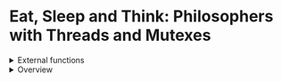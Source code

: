 # Eat, Sleep and Think: Philosophers with Threads and Mutexes

<details>
<summary>External functions</summary>
<div markdown="1">

**usleep()** : This function is used to pause the execution of a thread for a specified number of microseconds. It takes a single argument, which is the number of microseconds to sleep. 
```c
usleep(1000000); // sleep for 1 second
```
This code pauses the execution of the current thread for 1 second.  

**gettimeofday()**: This function is used to get the current time as a struct timeval, which contains the number of seconds and microseconds since the Unix epoch (January 1, 1970). It takes two arguments: a pointer to a struct timeval to be filled in with the current time, and a struct timezone pointer that can be set to NULL.  
```c
struct timeval tv;
gettimeofday(&tv, NULL);
printf("The current time is %ld seconds and %ld microseconds\n", tv.tv_sec, tv.tv_usec);
```
This code gets the current time and prints it to the console.

**pthread_create()**: This function is used to create a new thread of execution. It takes four arguments: a pointer to a pthread_t variable that will be filled in with the ID of the new thread, a pthread_attr_t pointer that can be set to NULL, a function pointer that takes a single void* argument and returns a void*, and a void* argument to be passed to the function.  

The pthread_create() function takes four arguments:
- A pointer to a pthread_t variable that will be used to store the ID of the new thread.  

- A pthread_attr_t pointer that can be set to NULL, or used to specify attributes for the new thread, such as its stack size or scheduling policy.  

- A function pointer to the function that will be executed in the new thread. This function must take a single void* argument and return a void*.  

- A void* argument to be passed to the function.  

```c
#include <pthread.h>
#include <stdio.h>

void *thread_func(void *arg) {
    printf("Hello, world!\n");
    return NULL;
}

int main() {
    pthread_t tid;
    pthread_create(&tid, NULL, thread_func, NULL);
    pthread_join(tid, NULL);
    return 0;
}
```
This code creates a new thread that calls thread_func(), which prints "Hello, world!" to the console.

**pthread_detach()**: This function is used to detach a thread, which allows the system to reclaim its resources when the thread terminates. It takes a single argument, which is the pthread_t ID of the thread to detach.
```c
pthread_t tid;
pthread_create(&tid, NULL, thread_func, NULL);
pthread_detach(tid);
```
This code creates a new thread and detaches it from the main thread.

**pthread_join()**: This function is used to wait for a thread to terminate and retrieve its exit status. It takes two arguments: the pthread_t ID of the thread to join, and a pointer to a void* variable that will be filled in with the thread's exit status.
```c
pthread_t tid;
pthread_create(&tid, NULL, thread_func, NULL);
void *status;
pthread_join(tid, &status);
```
This code creates a new thread and waits for it to terminate, storing its exit status in the status variable.

pthread_join() and pthread_detach() are two functions in the POSIX threading library that are used to manage the lifecycle of threads. The main difference between the two is how they handle the resources associated with a thread after it completes execution.

pthread_join() is used to wait for a thread to complete execution and retrieve its return value (if any). When called, pthread_join() blocks the calling thread until the specified thread has completed execution. Once the thread has completed execution, pthread_join() frees the resources associated with the thread, including its pthread_t handle and any memory that was dynamically allocated within the thread. This ensures that the thread's resources are not leaked and that the thread's return value can be retrieved.

On the other hand, pthread_detach() is used to detach a thread from its calling thread and allow it to run independently. When called, pthread_detach() marks the specified thread as detached, which means that its resources will be automatically freed when the thread completes execution. However, unlike pthread_join(), pthread_detach() does not block the calling thread, and does not retrieve the thread's return value.

In general, pthread_join() is used when the calling thread needs to wait for a specific thread to complete execution and retrieve its return value, while pthread_detach() is used when the calling thread does not need to wait for the thread to complete execution and does not need to retrieve its return value. Additionally, pthread_join() is often used in conjunction with dynamically allocated threads, while pthread_detach() is often used with threads that are statically allocated or have a long lifetime

**pthread_mutex_init()**: This function is used to initialize a mutex lock. It takes two arguments: a pointer to the mutex lock to be initialized, and a pthread_mutexattr_t pointer that can be set to NULL.
```c
pthread_mutex_t mutex;
pthread_mutex_init(&mutex, NULL);
```

**pthread_mutex_destroy()**: This function is used to destroy a mutex lock that was previously initialized with pthread_mutex_init(). It takes a single argument, which is a pointer to the mutex lock to be destroyed. 
```c
pthread_mutex_t mutex;
pthread_mutex_init(&mutex, NULL);
// use the mutex lock...
pthread_mutex_destroy(&mutex);
```
This code initializes a new mutex lock, uses it, and then destroys it.

**pthread_mutex_lock()**: This function is used to lock a mutex lock. If the mutex lock is already locked by another thread, the calling thread will block until the lock becomes available. It takes a single argument, which is a pointer to the mutex lock to be locked.
```c
pthread_mutex_t mutex;
pthread_mutex_init(&mutex, NULL);
pthread_mutex_lock(&mutex);
// critical section...
pthread_mutex_unlock(&mutex);
pthread_mutex_destroy(&mutex);
```
This code initializes a new mutex lock, locks it, enters a critical section, unlocks it, and then destroys it.

**pthread_mutex_unlock()**: This function is used to unlock a mutex lock that was previously locked with pthread_mutex_lock(). It takes a single argument, which is a pointer to the mutex lock to be unlocked.
```c
pthread_mutex_t mutex;
pthread_mutex_init(&mutex, NULL);
pthread_mutex_lock(&mutex);
// critical section...
pthread_mutex_unlock(&mutex);
pthread_mutex_destroy(&mutex);
```
This code initializes a new mutex lock, locks it, enters a critical section, unlocks it, and then destroys it.
</div>
</details>

<details>
<summary>Overview</summary>
<div markdown="1">

1. Parsing Arguments
- number_of_philosophers
- time_to_die (in milliseconds)
- time_to_eat (in milliseconds)
- time_to_sleep (in milliseconds)
- number_of_times_each_philosopher_must_eat (optional)

2. Initialize Resources
- pthread_mutex_init()
- gettimeofday()

3. Start Threads
- pthread_create()
- pthread_detach()
- pthread_mutex_lock()
- pthread_mutex_unlock()
- life_of_Philo : think, eat, sleep, die
	- Thinking
	- Eating : take fork, eat, release fork
	- Sleeping

4. Monitor the Situation
- If any philosopher starves to death, stop all the threads.
- When all the philosophers have eaten, stop all the threads.

5. Close and Free
- pthread_join()
- pthread_mutex_destroy()


</div>
</details>